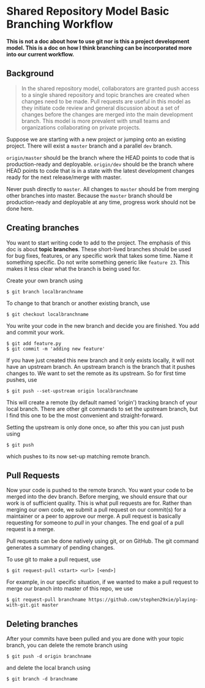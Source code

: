 # Shared Repository Model Basic Branching Workflow

**This is not a doc about how to use git nor is this a project development model.
This is a doc on how I think branching can be incorporated more into our current workflow.**


## Background

> In the shared repository model, collaborators are granted push access to a single shared repository and topic branches are created when changes need to be made. Pull requests are useful in this model as they initiate code review and general discussion about a set of changes before the changes are merged into the main development branch. This model is more prevalent with small teams and organizations collaborating on private projects.


Suppose we are starting with a new project or jumping onto an existing project. There will exist a `master` branch and a parallel `dev` branch. 

`origin/master` should be the branch where the HEAD points to code that is production-ready and deployable.
`origin/dev` should be the branch where HEAD points to code that is in a state with the latest development changes ready for the next release/merge with master.

Never push directly to `master`. All changes to `master` should be from merging other branches into master. Because the `master` branch should be production-ready and deployable at any time, progress work should not be done here.


## Creating branches

You want to start writing code to add to the project. The emphasis of this doc is about **topic branches**. These short-lived branches should be used for bug fixes, features, or any specific work that takes some time. Name it something specific. Do not write something generic like `feature 23`. This makes it less clear what the branch is being used for. 

 
Create your own branch using 
```
$ git branch localbranchname
```

To change to that branch or another existing branch, use
```
$ git checkout localbranchname
````

You write your code in the new branch and decide you are finished. You add and commit your work.
```
$ git add feature.py
$ git commit -m 'adding new feature'
```

If you have just created this new branch and it only exists locally, it will not have an upstream branch. An upstream branch is the branch that it pushes changes to. We want to set the remote as its upstream. So for first time pushes, use
```
$ git push --set-upstream origin localbranchname
```
This will create a remote (by default named 'origin') tracking branch of your local branch. There are other git commands to set the upstream branch, but I find this one to be the most convenient and straight-forward.

Setting the upstream is only done once, so after this you can just push using
```
$ git push
```
which pushes to its now set-up matching remote branch.


## Pull Requests

Now your code is pushed to the remote branch. You want your code to be merged into the dev branch. Before merging, we should ensure that our work is of sufficient quality. This is what pull requests are for. Rather than merging our own code, we submit a pull request on our commit(s) for a maintainer or a peer to approve our merge. A pull request is basically requesting for someone to *pull* in your changes. The end goal of a pull request is a merge.

Pull requests can be done natively using git, or on GitHub. The git command generates a summary of pending changes.

To use git to make a pull request, use
```
$ git request-pull <start> <url> [<end>]
```
For example, in our specific situation, if we wanted to make a pull request to merge our branch into master of this repo, we use
```
$ git request-pull branchname https://github.com/stephen29xie/playing-with-git.git master
```

## Deleting branches

After your commits have been pulled and you are done with your topic branch, you can delete the remote branch using
```
$ git push -d origin branchname
```
and delete the local branch using
```
$ git branch -d branchname
``` 
 
